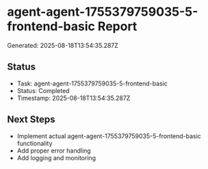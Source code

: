 # agent-agent-1755379759035-5-frontend-basic Report

Generated: 2025-08-18T13:54:35.287Z

## Status
- Task: agent-agent-1755379759035-5-frontend-basic
- Status: Completed
- Timestamp: 2025-08-18T13:54:35.287Z

## Next Steps
- Implement actual agent-agent-1755379759035-5-frontend-basic functionality
- Add proper error handling
- Add logging and monitoring
